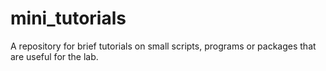# mini_tutorials
A repository for brief tutorials on small scripts, programs or packages that are useful for the lab.
